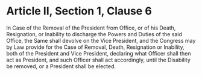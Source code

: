 # Article II, Section 1, Clause 6

In Case of the Removal of the President from Office, or of his Death,
Resignation, or Inability to discharge the Powers and Duties of the said
Office, the Same shall devolve on the Vice President, and the Congress may
by Law provide for the Case of Removal, Death, Resignation or Inability,
both of the President and Vice President, declaring what Officer shall then
act as President, and such Officer shall act accordingly, until the
Disability be removed, or a President shall be elected.
